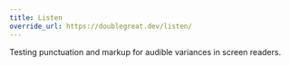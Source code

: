 ```yaml
---
title: Listen
override_url: https://doublegreat.dev/listen/
---
```


Testing punctuation and markup for audible variances in screen readers.
